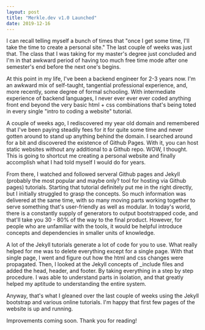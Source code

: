 ```yaml
---
layout: post
title: "Merkle.dev v1.0 Launched"
date: 2019-12-16
---
```


I can recall telling myself a bunch of times that "once I get some time, I'll take the time to create a personal site." The last couple of weeks was just that. The class that I was taking for my master's degree just concluded and I'm in that awkward period of having too much free time mode after one semester's end before the next one's begins.

At this point in my life, I've been a backend engineer for 2-3 years now. I'm an awkward mix of self-taught, tangential professional experience, and, more recently, some degree of formal schooling. With intermediate experience of backend languages, I never ever ever ever coded anything front end beyond the very basic html + css combinations that's being toted in every single "intro to coding a website" tutorial. 

A couple of weeks ago, I rediscovered my year old domain and remembered that I've been paying steadily fees for it for quite some time and never gotten around to stand up anything behind the domain. I searched around for a bit and discovered the existence of Github Pages. With it, you can host static websites without any additional to a Github repo. WOW, I thought. This is going to shortcut me creating a personal website and finally accomplish what I had told myself I would do for years. 

From there, I watched and followed serveral Github pages and Jekyll (probably the most popular and maybe only? tool for hosting via Github pages) tutorials. Starting that tutorial definitely put me in the right directly, but I initially struggled to grasp the concepts. So much information was delivered at the same time, with so many moving parts working together to serve something that's user-friendly as well as modular. In today's world, there is a constantly supply of generators to output bootstrapped code, and that'll take you 30 - 80% of the way to the final product. However, for people who are unfamiliar with the tools, it would be helpful introduce concepts and dependencies in smaller units of knowledge. 

A lot of the Jekyll tutorials generate a lot of code for you to use. What really helped for me was to delete everything except for a single page. With that single page, I went and figure out how the html and css changes were propagated. Then, I looked at the Jekyll concepts of _include files and added the head, header, and footer. By taking everything in a step by step procedure. I was able to understand parts in isolation, and that greatly helped my aptitude to understanding the entire system. 

Anyway, that's what I gleaned over the last couple of weeks using the Jekyll bootstrap and various online tutorials. I'm happy that first few pages of the website is up and running. 

Improvements coming soon. Thank you for reading!